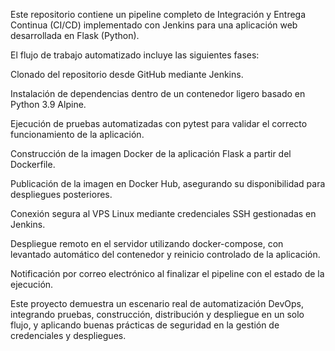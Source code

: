 Este repositorio contiene un pipeline completo de Integración y Entrega Continua (CI/CD) implementado con Jenkins para una aplicación web desarrollada en Flask (Python).

El flujo de trabajo automatizado incluye las siguientes fases:

Clonado del repositorio desde GitHub mediante Jenkins.

Instalación de dependencias dentro de un contenedor ligero basado en Python 3.9 Alpine.

Ejecución de pruebas automatizadas con pytest para validar el correcto funcionamiento de la aplicación.

Construcción de la imagen Docker de la aplicación Flask a partir del Dockerfile.

Publicación de la imagen en Docker Hub, asegurando su disponibilidad para despliegues posteriores.

Conexión segura al VPS Linux mediante credenciales SSH gestionadas en Jenkins.

Despliegue remoto en el servidor utilizando docker-compose, con levantado automático del contenedor y reinicio controlado de la aplicación.

Notificación por correo electrónico al finalizar el pipeline con el estado de la ejecución.

Este proyecto demuestra un escenario real de automatización DevOps, integrando pruebas, construcción, distribución y despliegue en un solo flujo, y aplicando buenas prácticas de seguridad en la gestión de credenciales y despliegues.

